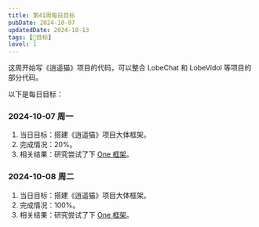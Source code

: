 ```yaml
---
title: 第41周每日目标
pubDate: 2024-10-07
updatedDate: 2024-10-13
tags: [📆目标]
level: 1
---
```


这周开始写《逍遥猫》项目的代码，可以整合 LobeChat 和 LobeVidol 等项目的部分代码。

以下是每日目标：

### 2024-10-07 周一

1. 当日目标：搭建《逍遥猫》项目大体框架。
2. 完成情况：20%。
3. 相关结果：研究尝试了下 [One 框架](https://onestack.dev/)。

### 2024-10-08 周二

1. 当日目标：搭建《逍遥猫》项目大体框架。
2. 完成情况：100%。
3. 相关结果：研究尝试了下 [One 框架](https://onestack.dev/)。
